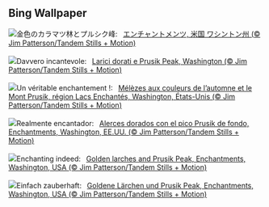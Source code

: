 ## Bing Wallpaper
![](https://www.bing.com/th?id=OHR.GoldenEnchantments_JA-JP7939818582_UHD.jpg&w=1000)金色のカラマツ林とプルシク峰:&nbsp;&ensp;[エンチャントメンツ, 米国 ワシントン州 (© Jim Patterson/Tandem Stills + Motion)](https://www.bing.com/th?id=OHR.GoldenEnchantments_JA-JP7939818582_UHD.jpg)
<br><br/>
![](https://www.bing.com/th?id=OHR.GoldenEnchantments_IT-IT9162658563_UHD.jpg&w=1000)Davvero incantevole:&nbsp;&ensp;[Larici dorati e Prusik Peak, Washington (© Jim Patterson/Tandem Stills + Motion)](https://www.bing.com/th?id=OHR.GoldenEnchantments_IT-IT9162658563_UHD.jpg)
<br><br/>
![](https://www.bing.com/th?id=OHR.GoldenEnchantments_FR-FR3216426805_UHD.jpg&w=1000)Un véritable enchantement !:&nbsp;&ensp;[Mélèzes aux couleurs de l’automne et le Mont Prusik, région Lacs Enchantés, Washington, États-Unis (© Jim Patterson/Tandem Stills + Motion)](https://www.bing.com/th?id=OHR.GoldenEnchantments_FR-FR3216426805_UHD.jpg)
<br><br/>
![](https://www.bing.com/th?id=OHR.GoldenEnchantments_ES-ES6268457404_UHD.jpg&w=1000)Realmente encantador:&nbsp;&ensp;[Alerces dorados con el pico Prusik de fondo, Enchantments, Washington, EE.UU. (© Jim Patterson/Tandem Stills + Motion)](https://www.bing.com/th?id=OHR.GoldenEnchantments_ES-ES6268457404_UHD.jpg)
<br><br/>
![](https://www.bing.com/th?id=OHR.GoldenEnchantments_EN-GB4003650281_UHD.jpg&w=1000)Enchanting indeed:&nbsp;&ensp;[Golden larches and Prusik Peak, Enchantments, Washington, USA (© Jim Patterson/Tandem Stills + Motion)](https://www.bing.com/th?id=OHR.GoldenEnchantments_EN-GB4003650281_UHD.jpg)
<br><br/>
![](https://www.bing.com/th?id=OHR.GoldenEnchantments_DE-DE4721952081_UHD.jpg&w=1000)Einfach zauberhaft:&nbsp;&ensp;[Goldene Lärchen und Prusik Peak, Enchantments, Washington, USA (© Jim Patterson/Tandem Stills + Motion)](https://www.bing.com/th?id=OHR.GoldenEnchantments_DE-DE4721952081_UHD.jpg)
<br><br/>
